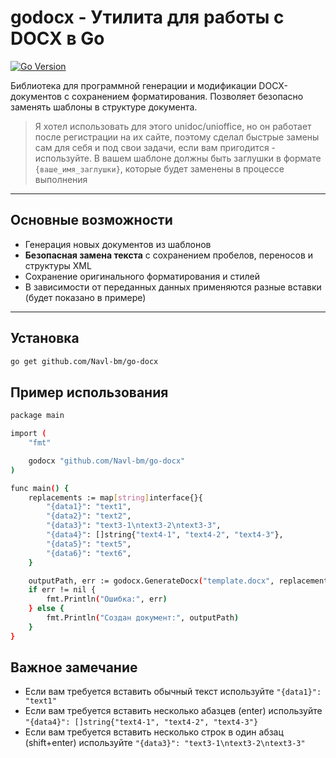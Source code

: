 # godocx - Утилита для работы с DOCX в Go

[![Go Version](https://img.shields.io/badge/go-1.20-blue.svg)](https://golang.org)

Библиотека для программной генерации и модификации DOCX-документов с сохранением форматирования. Позволяет безопасно заменять шаблоны в структуре документа.

> Я хотел использовать для этого unidoc/unioffice, но он работает после регистрации на их сайте, поэтому сделал быстрые замены сам для себя и под свои задачи, если вам пригодится - используйте. 
В вашем шаблоне должны быть заглушки в формате ```{ваше_имя_заглушки}```, которые будет заменены в процессе выполнения
  
---

## Основные возможности

- Генерация новых документов из шаблонов
- **Безопасная замена текста** с сохранением пробелов, переносов и структуры XML
- Сохранение оригинального форматирования и стилей
- В зависимости от переданных данных применяются разные вставки (будет показано в примере)
  
---

## Установка

```bash
go get github.com/Navl-bm/go-docx
```

## Пример использования

```bash
package main

import (
	"fmt"

	godocx "github.com/Navl-bm/go-docx"
)

func main() {
	replacements := map[string]interface{}{
		"{data1}": "text1",
		"{data2}": "text2",
		"{data3}": "text3-1\ntext3-2\ntext3-3",
		"{data4}": []string{"text4-1", "text4-2", "text4-3"},
		"{data5}": "text5",
		"{data6}": "text6",
	}

	outputPath, err := godocx.GenerateDocx("template.docx", replacements)
	if err != nil {
		fmt.Println("Ошибка:", err)
	} else {
		fmt.Println("Создан документ:", outputPath)
	}
}
```

## Важное замечание
- Если вам требуется вставить обычный текст используйте ```"{data1}": "text1"```
- Если вам требуется вставить несколько абазцев (enter) используйте ```"{data4}": []string{"text4-1", "text4-2", "text4-3"}```
- Если вам требуется вставить несколько строк в один абзац (shift+enter) используйте ```"{data3}": "text3-1\ntext3-2\ntext3-3"```

